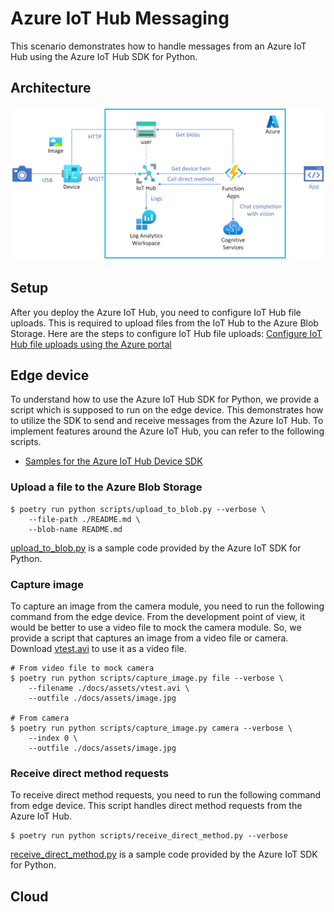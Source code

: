 # Azure IoT Hub Messaging

This scenario demonstrates how to handle messages from an Azure IoT Hub using the Azure IoT Hub SDK for Python.

## Architecture

[![architecture](../assets/1_architecture.png)](../assets/1_architecture.png)

## Setup

After you deploy the Azure IoT Hub, you need to configure IoT Hub file uploads. This is required to upload files from the IoT Hub to the Azure Blob Storage.
Here are the steps to configure IoT Hub file uploads: [Configure IoT Hub file uploads using the Azure portal](https://learn.microsoft.com/azure/iot-hub/iot-hub-configure-file-upload)

## Edge device

To understand how to use the Azure IoT Hub SDK for Python, we provide a script which is supposed to run on the edge device. This demonstrates how to utilize the SDK to send and receive messages from the Azure IoT Hub.
To implement features around the Azure IoT Hub, you can refer to the following scripts.

- [Samples for the Azure IoT Hub Device SDK](https://github.com/Azure/azure-iot-sdk-python/tree/main/samples)

### Upload a file to the Azure Blob Storage

```shell
$ poetry run python scripts/upload_to_blob.py --verbose \
    --file-path ./README.md \
    --blob-name README.md
```

[upload_to_blob.py](https://github.com/Azure/azure-iot-sdk-python/blob/main/samples/async-hub-scenarios/upload_to_blob.py) is a sample code provided by the Azure IoT SDK for Python.

### Capture image

To capture an image from the camera module, you need to run the following command from the edge device.
From the development point of view, it would be better to use a video file to mock the camera module.
So, we provide a script that captures an image from a video file or camera.
Download [vtest.avi](https://github.com/opencv/opencv/blob/4.x/samples/data/vtest.avi) to use it as a video file.

```shell
# From video file to mock camera
$ poetry run python scripts/capture_image.py file --verbose \
    --filename ./docs/assets/vtest.avi \
    --outfile ./docs/assets/image.jpg

# From camera
$ poetry run python scripts/capture_image.py camera --verbose \
    --index 0 \
    --outfile ./docs/assets/image.jpg
```

### Receive direct method requests

To receive direct method requests, you need to run the following command from edge device.
This script handles direct method requests from the Azure IoT Hub.

```shell
$ poetry run python scripts/receive_direct_method.py --verbose
```

[receive_direct_method.py](https://github.com/Azure/azure-iot-sdk-python/blob/main/samples/async-hub-scenarios/receive_direct_method.py) is a sample code provided by the Azure IoT SDK for Python.

## Cloud
